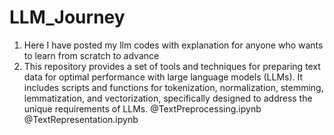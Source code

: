 # LLM_Journey
1. Here I have posted my llm codes with explanation for anyone who wants to learn from scratch to advance
2. This repository provides a set of tools and techniques for preparing text data for optimal performance with large language models (LLMs). It includes scripts and   functions for tokenization, normalization, stemming, lemmatization, and vectorization, specifically designed to address the unique requirements of LLMs. 
  @TextPreprocessing.ipynb @TextRepresentation.ipynb
